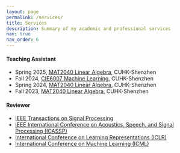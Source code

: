 ```yaml
---
layout: page
permalink: /services/
title: Services
description: Summary of my academic and professional services
nav: true
nav_order: 6
---
```


#### Teaching Assistant
- Spring 2025, [MAT2040 Linear Algebra](https://www.cuhk.edu.cn/en/course/8058), CUHK-Shenzhen
- Fall 2024, [CIE6007 Machine Learning](https://www.cuhk.edu.cn/en/course/11167), CUHK-Shenzhen
- Spring 2024, [MAT2040 Linear Algebra](https://www.cuhk.edu.cn/en/course/8058), CUHK-Shenzhen
- Fall 2023, [MAT2040 Linear Algebra](https://www.cuhk.edu.cn/en/course/8058), CUHK-Shenzhen

#### Reviewer
- [IEEE Transactions on Signal Processing](https://ieeexplore.ieee.org/xpl/RecentIssue.jsp?punumber=78)
- [IEEE International Conference on Acoustics, Speech, and Signal Processing (ICASSP)](https://ieeexplore.ieee.org/xpl/conhome/1000002/all-proceedings)
- [International Conference on Learning Representations (ICLR)](https://iclr.cc)
- [International Conference on Machine Learning (ICML)](https://icml.cc)